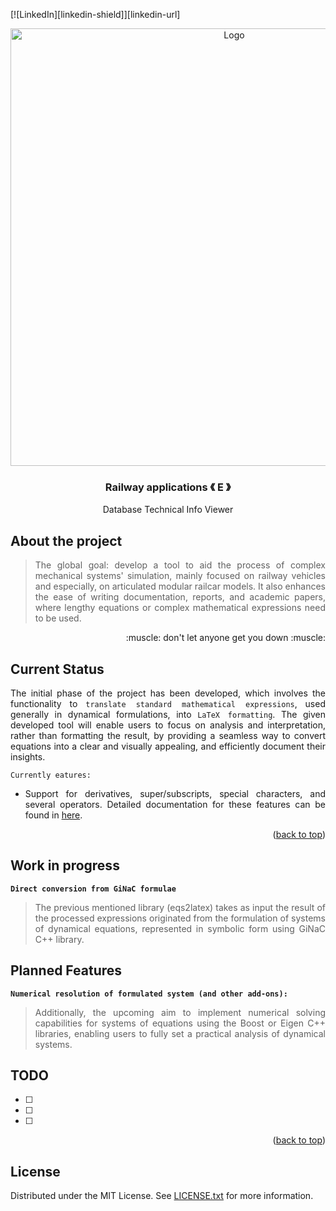 [![LinkedIn][linkedin-shield]][linkedin-url]

<!-- PROJECT LOGO -->
<div align="center">
  <a align="center">
    <img src="https://github.com/criogenox/E-Symbolic-Railway-Dynamics-Formulation/assets/53323058/4b126ff6-1d93-40ec-911c-9ffca3eb7abb.png" alt="Logo" width="700">
  </a>
  <h3 align="center">Railway applications &#x300A; E &#x300B;</h3>
  <p align="center">
    Database Technical Info Viewer
  </p>
</div>

## About the project

<div align="justify">
  <p>
  
> The global goal: develop a tool to aid the process of complex mechanical systems' simulation, mainly focused on railway vehicles and especially, on articulated modular railcar models. It also enhances the ease of writing documentation, reports, and academic papers, where lengthy equations or complex mathematical expressions need to be used.
   </p>
       <p align="right">
    :muscle: don't let anyone get you down :muscle:
  </p> 
   <div>

## Current Status

<div align="justify">
  <p>

The initial phase of the project has been developed, which involves the functionality to `translate standard mathematical expressions`, used generally in dynamical formulations, into `LaTeX formatting`. The given developed tool will enable users to focus on analysis and interpretation, rather than formatting the result, by providing a seamless way to convert equations into a clear and visually appealing, and efficiently document their insights. 

`Currently eatures:`

- Support for derivatives, super/subscripts, special characters, and several operators. Detailed documentation for these features can be found in [here][eqsreadme-url].
   </p>
   <div>

<p align="right">(<a href="#top">back to top</a>)</p>

## Work in progress

<div align="justify">
  <p>
    
**`Direct conversion from GiNaC formulae`**
 
> The previous mentioned library (eqs2latex) takes as input the result of the processed expressions originated from the formulation of systems of dynamical equations, represented in symbolic form using GiNaC C++ library.
   </p>
   <div>

## Planned Features

<div align="justify">
  <p>
    
**`Numerical resolution of formulated system (and other add-ons):`**
   
> Additionally, the upcoming aim to implement numerical solving capabilities for systems of equations using the Boost or Eigen C++ libraries, enabling users to fully set a practical analysis  of dynamical systems.
   </p>
   <div>

<!-- ROADMAP -->
## TODO

- [ ] 
- [ ] 
- [ ] 

<p align="right">(<a href="#top">back to top</a>)</p>

<!-- LICENSE -->
## License

Distributed under the MIT License. See [LICENSE.txt][license-url] for more information.

<!-- MARKDOWN LINKS & IMAGES -->
[eqsreadme-url]: https://github.com/criogenox/E-Symbolic-Railway-Dynamics-Formulation/tree/master/eqs2latex
[license-url]: https://github.com/criogenox/D-Technical-Railway-Data-Viewer-from-SQLitedb/tree/main?tab=MIT-1-ov-file
